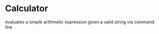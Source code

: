 Calculator
==========

evaluates a simple arithmetic expression given a valid string via command line
